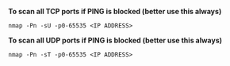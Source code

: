 
**To scan all TCP ports if PING is blocked (better use this always)**

    nmap -Pn -sU -p0-65535 <IP ADDRESS>


**To scan all UDP ports if PING is blocked (better use this always)**
    
    nmap -Pn -sT -p0-65535 <IP ADDRESS>
